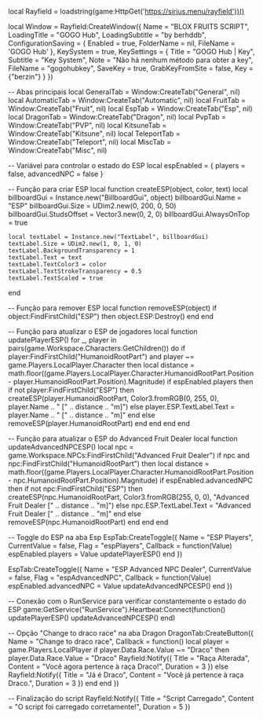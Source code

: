 local Rayfield = loadstring(game:HttpGet('https://sirius.menu/rayfield'))()

local Window = Rayfield:CreateWindow({
    Name = "BLOX FRUITS SCRIPT",
    LoadingTitle = "GOGO Hub",
    LoadingSubtitle = "by berhddb",
    ConfigurationSaving = {
        Enabled = true,
        FolderName = nil,
        FileName = 'GOGO Hub'
    },
    KeySystem = true,
    KeySettings = {
        Title = "GOGO Hub | Key",
        Subtitle = "Key System",
        Note = "Não há nenhum método para obter a key",
        FileName = "gogohubkey",
        SaveKey = true,
        GrabKeyFromSite = false,
        Key = {"berzin"}
    }
})

-- Abas principais
local GeneralTab = Window:CreateTab("General", nil)
local AutomaticTab = Window:CreateTab("Automatic", nil)
local FruitTab = Window:CreateTab("Fruit", nil)
local EspTab = Window:CreateTab("Esp", nil)
local DragonTab = Window:CreateTab("Dragon", nil)
local PvpTab = Window:CreateTab("PVP", nil)
local KitsuneTab = Window:CreateTab("Kitsune", nil)
local TeleportTab = Window:CreateTab("Teleport", nil)
local MiscTab = Window:CreateTab("Misc", nil)

-- Variável para controlar o estado do ESP
local espEnabled = {
    players = false,
    advancedNPC = false
}

-- Função para criar ESP
local function createESP(object, color, text)
    local billboardGui = Instance.new("BillboardGui", object)
    billboardGui.Name = "ESP"
    billboardGui.Size = UDim2.new(0, 200, 0, 50)
    billboardGui.StudsOffset = Vector3.new(0, 2, 0)
    billboardGui.AlwaysOnTop = true

    local textLabel = Instance.new("TextLabel", billboardGui)
    textLabel.Size = UDim2.new(1, 0, 1, 0)
    textLabel.BackgroundTransparency = 1
    textLabel.Text = text
    textLabel.TextColor3 = color
    textLabel.TextStrokeTransparency = 0.5
    textLabel.TextScaled = true
end

-- Função para remover ESP
local function removeESP(object)
    if object:FindFirstChild("ESP") then
        object.ESP:Destroy()
    end
end

-- Função para atualizar o ESP de jogadores
local function updatePlayerESP()
    for _, player in pairs(game.Workspace.Characters:GetChildren()) do
        if player:FindFirstChild("HumanoidRootPart") and player ~= game.Players.LocalPlayer.Character then
            local distance = math.floor((game.Players.LocalPlayer.Character.HumanoidRootPart.Position - player.HumanoidRootPart.Position).Magnitude)
            if espEnabled.players then
                if not player:FindFirstChild("ESP") then
                    createESP(player.HumanoidRootPart, Color3.fromRGB(0, 255, 0), player.Name .. " [" .. distance .. "m]")
                else
                    player.ESP.TextLabel.Text = player.Name .. " [" .. distance .. "m]"
                end
            else
                removeESP(player.HumanoidRootPart)
            end
        end
    end
end

-- Função para atualizar o ESP do Advanced Fruit Dealer
local function updateAdvancedNPCESP()
    local npc = game.Workspace.NPCs:FindFirstChild("Advanced Fruit Dealer")
    if npc and npc:FindFirstChild("HumanoidRootPart") then
        local distance = math.floor((game.Players.LocalPlayer.Character.HumanoidRootPart.Position - npc.HumanoidRootPart.Position).Magnitude)
        if espEnabled.advancedNPC then
            if not npc:FindFirstChild("ESP") then
                createESP(npc.HumanoidRootPart, Color3.fromRGB(255, 0, 0), "Advanced Fruit Dealer [" .. distance .. "m]")
            else
                npc.ESP.TextLabel.Text = "Advanced Fruit Dealer [" .. distance .. "m]"
            end
        else
            removeESP(npc.HumanoidRootPart)
        end
    end
end

-- Toggle do ESP na aba Esp
EspTab:CreateToggle({
    Name = "ESP Players",
    CurrentValue = false,
    Flag = "espPlayers",
    Callback = function(Value)
        espEnabled.players = Value
        updatePlayerESP()
    end
})

EspTab:CreateToggle({
    Name = "ESP Advanced NPC Dealer",
    CurrentValue = false,
    Flag = "espAdvancedNPC",
    Callback = function(Value)
        espEnabled.advancedNPC = Value
        updateAdvancedNPCESP()
    end
})

-- Conexão com o RunService para verificar constantemente o estado do ESP
game:GetService("RunService").Heartbeat:Connect(function()
    updatePlayerESP()
    updateAdvancedNPCESP()
end)

-- Opção "Change to draco race" na aba Dragon
DragonTab:CreateButton({
    Name = "Change to draco race",
    Callback = function()
        local player = game.Players.LocalPlayer
        if player.Data.Race.Value ~= "Draco" then
            player.Data.Race.Value = "Draco"
            Rayfield:Notify({
                Title = "Raça Alterada",
                Content = "Você agora pertence à raça Draco!",
                Duration = 3
            })
        else
            Rayfield:Notify({
                Title = "Já é Draco",
                Content = "Você já pertence à raça Draco.",
                Duration = 3
            })
        end
    end
})

-- Finalização do script
Rayfield:Notify({
    Title = "Script Carregado",
    Content = "O script foi carregado corretamente!",
    Duration = 5
})
